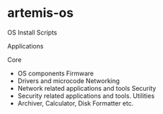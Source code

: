 # artemis-os
OS Install Scripts

Applications

Core
- OS components
Firmware
- Drivers and microcode
Networking
- Network related applications and tools
Security
- Security related applications and tools.
Utilities
- Archiver, Calculator, Disk Formatter etc.
